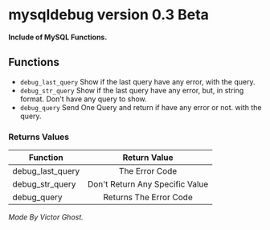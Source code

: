 # mysqldebug version 0.3 Beta

**Include of MySQL Functions.**
  
## Functions

* ```debug_last_query``` Show if the last query have any error, with the query.
* ```debug_str_query``` Show if the last query have any error, but, in string format. Don't have any query to show.
* ```debug_query``` Send One Query and return if have any error or not. with the query.

### Returns Values

|Function | Return Value|
|---------|:-------------:|
debug_last_query|The Error Code
debug_str_query|Don't Return Any Specific Value
debug_query|Returns The Error Code
  
*Made By Victor Ghost.*
